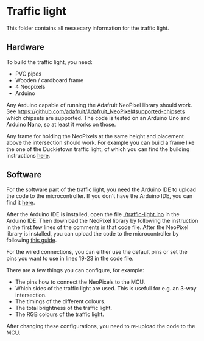 # Traffic light

This folder contains all nessecary information for the traffic light.

## Hardware

To build the traffic light, you need:
- PVC pipes
- Wooden / cardboard frame
- 4 Neopixels
- Arduino

Any Arduino capable of running the Adafruit NeoPixel library should work. See https://github.com/adafruit/Adafruit_NeoPixel#supported-chipsets which chipsets are supported. The code is tested on an Arduino Uno and Arduino Nano, so at least it works on those.

Any frame for holding the NeoPixels at the same height and placement above the intersection should work. For example you can build a frame like the one of the Duckietown traffic light, of which you can find the building instructions [here](https://docs.duckietown.com/daffy/opmanual-duckietown/assembly/traffic_lights/index.html#traffic-light-assembly-18).

## Software

For the software part of the traffic light, you need the Arduino IDE to upload the code to the microcontroller. If you don't have the Arduino IDE, you can find it [here](https://www.arduino.cc/en/software).

After the Arduino IDE is installed, open the file [./traffic-light.ino](./traffic-light.ino) in the Arduino IDE. Then download the NeoPixel library by following the instruction in the first few lines of the comments in that code file. After the NeoPixel library is installed, you can upload the code to the microcontroller by following [this guide](https://support.arduino.cc/hc/en-us/articles/4733418441116-Upload-a-sketch-in-Arduino-IDE).

For the wired connections, you can either use the default pins or set the pins you want to use in lines 19-23 in the code file.

There are a few things you can configure, for example:
- The pins how to connect the NeoPixels to the MCU.
- Which sides of the traffic light are used. This is usefull for e.g. an 3-way intersection.
- The timings of the different colours.
- The total brightness of the traffic light.
- The RGB colours of the traffic light.

After changing these configurations, you need to re-upload the code to the MCU.
